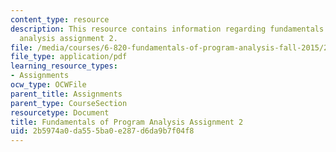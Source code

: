 ```yaml
---
content_type: resource
description: This resource contains information regarding fundamentals of program
  analysis assignment 2.
file: /media/courses/6-820-fundamentals-of-program-analysis-fall-2015/2b5974a0da555ba0e287d6da9b7f04f8_MIT6_820F15_ps2.pdf
file_type: application/pdf
learning_resource_types:
- Assignments
ocw_type: OCWFile
parent_title: Assignments
parent_type: CourseSection
resourcetype: Document
title: Fundamentals of Program Analysis Assignment 2
uid: 2b5974a0-da55-5ba0-e287-d6da9b7f04f8
---
```

